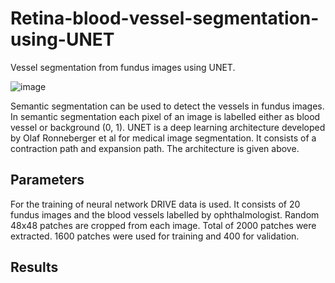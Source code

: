 # Retina-blood-vessel-segmentation-using-UNET
Vessel segmentation from fundus images using UNET.

![image](https://user-images.githubusercontent.com/60769429/86891372-59ea6500-c11c-11ea-9b28-5fcc890486c0.png)

Semantic segmentation can be used to detect the vessels in fundus images. In semantic segmentation each pixel of an image is labelled either as blood vessel or background (0, 1). UNET is a deep learning architecture developed by Olaf Ronneberger et al for medical image segmentation. It consists of a contraction path and expansion path. The architecture is given above.

## Parameters

For the training of neural network DRIVE data is used.
It consists of 20 fundus images and the blood vessels labelled by ophthalmologist.
Random 48x48 patches are cropped from each image. 
Total of 2000 patches were extracted. 1600 patches were used for training and 400 for validation.

## Results 
